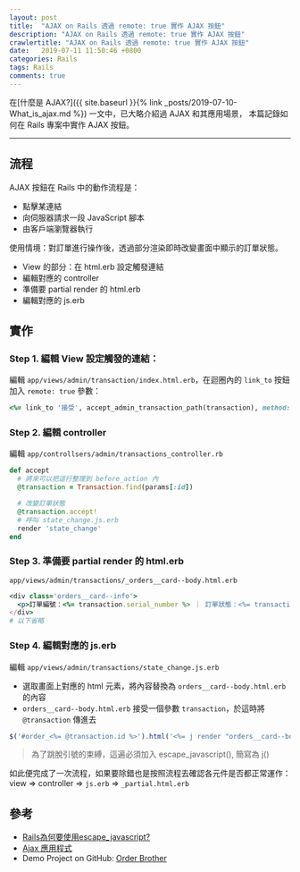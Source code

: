 ```yaml
---
layout: post
title:  "AJAX on Rails 透過 remote: true 實作 AJAX 按鈕"
description: "AJAX on Rails 透過 remote: true 實作 AJAX 按鈕"
crawlertitle: "AJAX on Rails 透過 remote: true 實作 AJAX 按鈕"
date:   2019-07-11 11:50:46 +0800
categories: Rails
tags: Rails
comments: true
---
```


在[什麼是 AJAX?]({{ site.baseurl }}{% link _posts/2019-07-10-What_is_ajax.md %}) 一文中，已大略介紹過 AJAX 和其應用場景，
本篇記錄如何在 Rails 專案中實作 AJAX 按鈕。

---
## 流程

AJAX 按鈕在 Rails 中的動作流程是：
- 點擊某連結
- 向伺服器請求一段 JavaScript 腳本
- 由客戶端瀏覽器執行


使用情境：對訂單進行操作後，透過部分渲染即時改變畫面中顯示的訂單狀態。

- View 的部分：在 html.erb 設定觸發連結
- 編輯對應的 controller
- 準備要 partial render 的 html.erb
- 編輯對應的 js.erb

## 實作

### Step 1. 編輯 View 設定觸發的連結：  
編輯 `app/views/admin/transaction/index.html.erb`，在迴圈內的 `link_to` 按鈕加入 `remote: true` 參數：  
```ruby
<%= link_to '接受', accept_admin_transaction_path(transaction), method: 'patch', remote: true, class: 'btn btn-success mr-2' if t.may_accept? %>
```

### Step 2. 編輯 controller
編輯 `app/controllsers/admin/transactions_controller.rb`  

```ruby
def accept
  # 將來可以把這行整理到 before_action 內
  @transaction = Transaction.find(params[:id])

  # 改變訂單狀態
  @transaction.accept!
  # 呼叫 state_change.js.erb
  render 'state_change'
end
```

### Step 3. 準備要 partial render 的 html.erb  

`app/views/admin/transactions/_orders__card--body.html.erb`

```ruby
<div class='orders__card--info'>
  <p>訂單編號：<%= transaction.serial_number %> ｜ 訂單狀態：<%= transaction.state %></p>
</div>
# 以下省略
```
### Step 4. 編輯對應的 js.erb 
編輯 `app/views/admin/transactions/state_change.js.erb`
- 選取畫面上對應的 html 元素，將內容替換為 `orders__card--body.html.erb` 的內容
- `orders__card--body.html.erb` 接受一個參數 `transaction`，於這時將 `@transaction` 傳進去

```js
$('#order_<%= @transaction.id %>').html('<%= j render "orders__card--body", transaction: @transaction %>')
```
> 為了跳脫引號的束縛，這遍必須加入 escape_javascript(), 簡寫為 j()

如此便完成了一次流程，如果要除錯也是按照流程去確認各元件是否都正常運作：  
view => controller => `js.erb` => `_partial.html.erb`
## 參考
- [Rails為何要使用escape_javascript?](http://noelsaga.herokuapp.com/blog/2015/09/25/railswei-he-yao-shi-yong-escape-javascript)
- [Ajax 應用程式](https://ihower.tw/rails/ajax.html)
- Demo Project on GitHub: [Order Brother](https://github.com/order-brother/Order-Brother)
